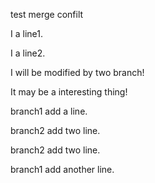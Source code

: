 test merge confilt

I a line1.

I a line2.

I will be modified by two branch!

It may be a interesting thing!

branch1 add a line.

branch2 add two line.

branch2 add two line.

branch1 add another line.
